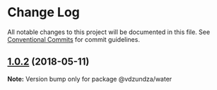 # Change Log

All notable changes to this project will be documented in this file.
See [Conventional Commits](https://conventionalcommits.org) for commit guidelines.

<a name="1.0.2"></a>
## [1.0.2](https://github.com/captainkovalsky/show/compare/@vdzundza/water@1.0.1...@vdzundza/water@1.0.2) (2018-05-11)

**Note:** Version bump only for package @vdzundza/water
